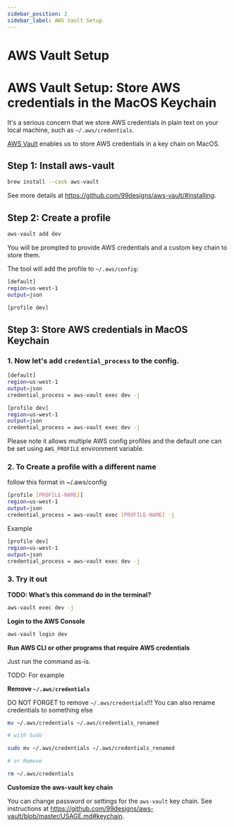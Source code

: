 ```yaml
---
sidebar_position: 2
sidebar_label: AWS Vault Setup
---
```


# AWS Vault Setup

# AWS Vault Setup: Store AWS credentials in the MacOS Keychain

It's a serious concern that we store AWS credentials in plain text on your local
machine, such as `~/.aws/credentials`.

[AWS Vault](https://github.com/99designs/aws-vault) enables us to store AWS
credentials in a key chain on MacOS.

## Step 1: Install aws-vault

```bash
brew install --cask aws-vault
```

See more details at https://github.com/99designs/aws-vault/#installing.

## Step 2: Create a profile

```bash
aws-vault add dev
```

You will be prompted to provide AWS credentials and a custom key chain to store
them.

The tool will add the profile to `~/.aws/config`:

```bash
[default]
region=us-west-1
output=json

[profile dev]
```

## Step 3: Store AWS credentials in MacOS Keychain

### 1. Now let's add `credential_process` to the config.

```bash
[default]
region=us-west-1
output=json
credential_process = aws-vault exec dev -j

[profile dev]
region=us-west-1
output=json
credential_process = aws-vault exec dev -j
```

Please note it allows multiple AWS config profiles and the default one can be
set using `AWS_PROFILE` environment variable.

### 2. To Create a profile with a different name

follow this format in ~/.aws/config

```bash
[profile [PROFILE-NAME]]
region=us-west-1
output=json
credential_process = aws-vault exec [PROFILE-NAME] -j
```

Example

```bash
[profile dev]
region=us-west-1
output=json
credential_process = aws-vault exec dev -j
```

### 3. Try it out

**TODO: What’s this command do in the terminal?**

```bash
aws-vault exec dev -j
```

**Login to the AWS Console**

```bash
aws-vault login dev
```

**Run AWS CLI or other programs that require AWS credentials**

Just run the command as-is.

TODO: For example

**Remove `~/.aws/credentials`**

DO NOT FORGET to remove `~/.aws/credentials`!!!
You can also rename credentials to something else

```bash
mv ~/.aws/credentials ~/.aws/credentials_renamed

# with Sudo

sudo mv ~/.aws/credentials ~/.aws/credentials_renamed

# or Remove

rm ~/.aws/credentials
```

**Customize the aws-vault key chain**

You can change password or settings for the `aws-vault` key chain. See
instructions at
https://github.com/99designs/aws-vault/blob/master/USAGE.md#keychain.
